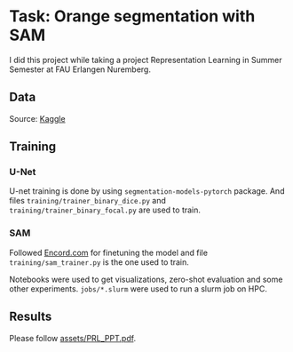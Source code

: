 # Task: Orange segmentation with SAM
I did this project while taking a project Representation Learning in Summer Semester at FAU Erlangen Nuremberg.

## Data
Source: [Kaggle](https://www.kaggle.com/datasets/durgapokharel/orange-infection-mask-dataset)

## Training
### U-Net
U-net training is done by using `segmentation-models-pytorch` package. And files `training/trainer_binary_dice.py` and `training/trainer_binary_focal.py` are used to train.

### SAM
Followed [Encord.com](https://encord.com/blog/learn-how-to-fine-tune-the-segment-anything-model-sam/) for finetuning the model and file `training/sam_trainer.py` is the one used to train.

Notebooks were used to get visualizations, zero-shot evaluation and some other experiments. `jobs/*.slurm` were used to run a slurm job on HPC.

## Results
Please follow [assets/PRL_PPT.pdf](assets/PRL_PPT.pdf).